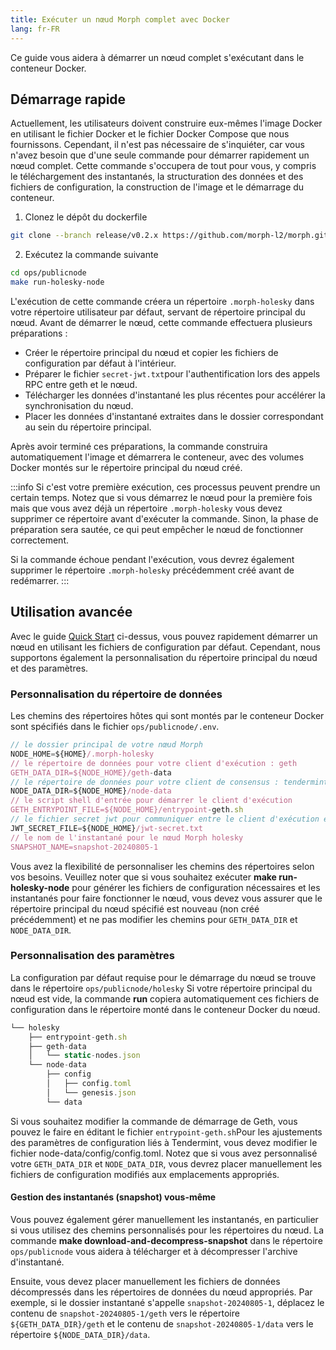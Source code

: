 ```yaml
---
title: Exécuter un nœud Morph complet avec Docker
lang: fr-FR
---
```


Ce guide vous aidera à démarrer un nœud complet s'exécutant dans le conteneur Docker.

## Démarrage rapide

Actuellement, les utilisateurs doivent construire eux-mêmes l'image Docker en utilisant le fichier Docker et le fichier Docker Compose que nous fournissons. Cependant, il n'est pas nécessaire de s'inquiéter, car vous n'avez besoin que d'une seule commande pour démarrer rapidement un nœud complet. Cette commande s'occupera de tout pour vous, y compris le téléchargement des instantanés, la structuration des données et des fichiers de configuration, la construction de l'image et le démarrage du conteneur.

1. Clonez le dépôt du dockerfile

```bash
git clone --branch release/v0.2.x https://github.com/morph-l2/morph.git
```
2. Exécutez la commande suivante


```bash
cd ops/publicnode
make run-holesky-node
```

L'exécution de cette commande créera un répertoire `.morph-holesky` dans votre répertoire utilisateur par défaut, servant de répertoire principal du nœud. Avant de démarrer le nœud, cette commande effectuera plusieurs préparations :

- Créer le répertoire principal du nœud et copier les fichiers de configuration par défaut à l'intérieur.
- Préparer le fichier `secret-jwt.txt`pour l'authentification lors des appels RPC entre geth et le nœud.
- Télécharger les données d'instantané les plus récentes pour accélérer la synchronisation du nœud.
- Placer les données d'instantané extraites dans le dossier correspondant au sein du répertoire principal.

Après avoir terminé ces préparations, la commande construira automatiquement l'image et démarrera le conteneur, avec des volumes Docker montés sur le répertoire principal du nœud créé.


:::info
Si c'est votre première exécution, ces processus peuvent prendre un certain temps. Notez que si vous démarrez le nœud pour la première fois mais que vous avez déjà un répertoire `.morph-holesky` vous devez supprimer ce répertoire avant d'exécuter la commande. Sinon, la phase de préparation sera sautée, ce qui peut empêcher le nœud de fonctionner correctement.

Si la commande échoue pendant l'exécution, vous devrez également supprimer le répertoire `.morph-holesky`  précédemment créé avant de redémarrer.
:::

## Utilisation avancée

Avec le guide [Quick Start](#quick-start) ci-dessus, vous pouvez rapidement démarrer un nœud en utilisant les fichiers de configuration par défaut. Cependant, nous supportons également la personnalisation du répertoire principal du nœud et des paramètres.

### Personnalisation du répertoire de données

Les chemins des répertoires hôtes qui sont montés par le conteneur Docker sont spécifiés dans le fichier ```ops/publicnode/.env```.

```js title="ops/publicnode/.env"
// le dossier principal de votre nœud Morph
NODE_HOME=${HOME}/.morph-holesky 
// le répertoire de données pour votre client d'exécution : geth
GETH_DATA_DIR=${NODE_HOME}/geth-data
// le répertoire de données pour votre client de consensus : tendermint
NODE_DATA_DIR=${NODE_HOME}/node-data
// le script shell d'entrée pour démarrer le client d'exécution
GETH_ENTRYPOINT_FILE=${NODE_HOME}/entrypoint-geth.sh
// le fichier secret jwt pour communiquer entre le client d'exécution et le client de consensus via l'API engine
JWT_SECRET_FILE=${NODE_HOME}/jwt-secret.txt
// le nom de l'instantané pour le nœud Morph holesky 
SNAPSHOT_NAME=snapshot-20240805-1
```

Vous avez la flexibilité de personnaliser les chemins des répertoires selon vos besoins. Veuillez noter que si vous souhaitez exécuter **make run-holesky-node** pour générer les fichiers de configuration nécessaires et les instantanés pour faire fonctionner le nœud, vous devez vous assurer que le répertoire principal du nœud spécifié est nouveau (non créé précédemment) et ne pas modifier les chemins pour  ```GETH_DATA_DIR``` et ```NODE_DATA_DIR```.

### Personnalisation des paramètres

La configuration par défaut requise pour le démarrage du nœud se trouve dans le répertoire ```ops/publicnode/holesky``` Si votre répertoire principal du nœud est vide, la commande **run** copiera automatiquement ces fichiers de configuration dans le répertoire monté dans le conteneur Docker du nœud.

```javascript
└── holesky
    ├── entrypoint-geth.sh
    ├── geth-data
    │   └── static-nodes.json
    └── node-data
        ├── config
        │   ├── config.toml
        │   └── genesis.json
        └── data
```

Si vous souhaitez modifier la commande de démarrage de Geth, vous pouvez le faire en éditant le fichier ```entrypoint-geth.sh```Pour les ajustements des paramètres de configuration liés à Tendermint, vous devez modifier le fichier node-data/config/config.toml. Notez que si vous avez personnalisé votre ```GETH_DATA_DIR``` et ```NODE_DATA_DIR```, vous devrez placer manuellement les fichiers de configuration modifiés aux emplacements appropriés.

#### Gestion des instantanés (snapshot) vous-même


Vous pouvez également gérer manuellement les instantanés, en particulier si vous utilisez des chemins personnalisés pour les répertoires du nœud. La commande **make download-and-decompress-snapshot** dans le répertoire ```ops/publicnode``` vous aidera à télécharger et à décompresser l'archive d'instantané.

Ensuite, vous devez placer manuellement les fichiers de données décompressés dans les répertoires de données du nœud appropriés. Par exemple, si le dossier instantané s'appelle  ```snapshot-20240805-1```, déplacez le contenu de ```snapshot-20240805-1/geth``` vers le répertoire ```${GETH_DATA_DIR}/geth``` et le contenu de ```snapshot-20240805-1/data``` vers le répertoire ```${NODE_DATA_DIR}/data```.